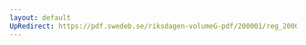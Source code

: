 ```yaml
---
layout: default
UpRedirect: https://pdf.swedeb.se/riksdagen-volumeG-pdf/200001/reg_200001/reg_200001_0177.pdf
---
```

